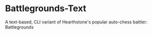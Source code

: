 # Battlegrounds-Text
A text-based, CLI variant of Hearthstone's popular auto-chess battler: Battlegrounds
